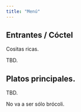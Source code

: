 ```yaml
---
title: "Menú"
---
```


## Entrantes / Cóctel

Cositas ricas.

TBD.

## Platos principales.

TBD.

No va a ser sólo brócoli.
